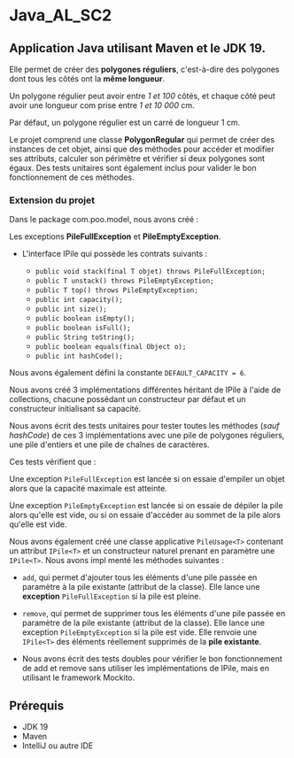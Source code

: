 # Java_AL_SC2

## Application Java utilisant Maven et le JDK 19. 

Elle permet de créer des **polygones réguliers**, c'est-à-dire des polygones dont tous les côtés ont la **même longueur**.

Un polygone régulier peut avoir entre _1 et 100_ côtés, et chaque côté peut avoir une longueur com prise entre _1 et 10 000_ cm. 

Par défaut, un polygone régulier est un carré de longueur 1 cm.

Le projet comprend une classe **PolygonRegular** qui permet de créer des instances de cet objet, ainsi que des méthodes pour accéder et modifier ses attributs, calculer son périmètre et vérifier si deux polygones sont égaux. Des tests unitaires sont également inclus pour valider le bon fonctionnement de ces méthodes.

### Extension du projet
Dans le package com.poo.model, nous avons créé :

Les exceptions **PileFullException** et **PileEmptyException**.
- L'interface IPile<T> qui possède les contrats suivants :
  - `public void stack(final T objet) throws PileFullException;`
  - `public T unstack() throws PileEmptyException;`
  - `public T top() throws PileEmptyException;`
  - `public int capacity();`
  - `public int size();`
  - `public boolean isEmpty();`
  - `public boolean isFull();`
  - `public String toString();`
  - `public boolean equals(final Object o);`
  - `public int hashCode();`

Nous avons également défini la constante `DEFAULT_CAPACITY = 6`.

Nous avons créé 3 implémentations différentes héritant de IPile<T> à l'aide de collections, chacune possédant un constructeur par défaut et un constructeur initialisant sa capacité.

Nous avons écrit des tests unitaires pour tester toutes les méthodes (*sauf hashCode*) de ces 3 implémentations avec une pile de polygones réguliers, une pile d'entiers et une pile de chaînes de caractères. 

Ces tests vérifient que :

Une exception `PileFullException` est lancée si on essaie d'empiler un objet alors que la capacité maximale est atteinte.

Une exception `PileEmptyException` est lancée si on essaie de dépiler la pile alors qu'elle est vide, ou si on essaie d'accéder au sommet de la pile alors qu'elle est vide.

Nous avons également créé une classe applicative `PileUsage<T>` contenant un attribut `IPile<T>` et un constructeur naturel prenant en paramètre une `IPile<T>`. Nous avons impl
menté les méthodes suivantes :

- `add`, qui permet d'ajouter tous les éléments d'une pile passée en paramètre à la pile existante (attribut de la classe). 
Elle lance une **exception** `PileFullException` si la pile est pleine.
- `remove`, qui permet de supprimer tous les éléments d'une pile passée en paramètre de la pile existante (attribut de la classe). Elle lance une exception `PileEmptyException` si la pile est vide. 
Elle renvoie une `IPile<T>` des éléments réellement supprimés de la **pile existante**.

- Nous avons écrit des tests doubles pour vérifier le bon fonctionnement de add et remove sans utiliser les implémentations de IPile<T>, mais en utilisant le framework Mockito.

## Prérequis

- JDK 19
- Maven
- IntelliJ ou autre IDE

